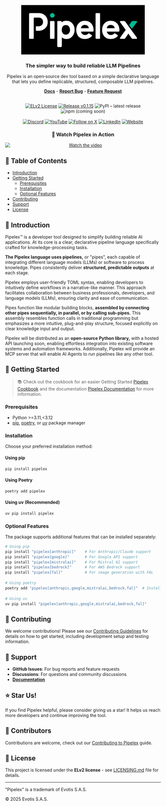 <div align="center">
  <img src=".github/assets/logo.png" alt="Pipelex Logo" width="400" style="max-width: 100%; height: auto;">

  <h3 align="center">The simpler way to build reliable LLM Pipelines</h3>
  <p align="center">Pipelex is an open‑source dev tool based on a simple declarative language<br/>that lets you define replicable, structured, composable LLM pipelines.</p>

  <div>
    <a href="https://github.com/Pipelex/pipelex/doc"><strong>Docs</strong></a> -
    <a href="https://github.com/Pipelex/pipelex/issues"><strong>Report Bug</strong></a> -
    <a href="https://github.com/Pipelex/pipelex/discussions"><strong>Feature Request</strong></a>
  </div>
  <br/>

  <p align="center">
    <a href="LICENSE"><img src="https://img.shields.io/badge/license-ELv2-blue?style=flat-square" alt="ELv2 License"></a>
    <a href="https://github.com/Pipelex/pipelex/releases"><img src="https://img.shields.io/badge/release-v0.1.15-orange?style=flat-square" alt="Release v0.1.15"></a>
    <img src="https://img.shields.io/pypi/v/pipelex?logo=pypi&logoColor=white&color=blue&style=flat-square"
     alt="PyPI – latest release">
    <img src="https://img.shields.io/badge/npm-coming_soon-red?logo=npm&logoColor=white&style=flat-square" alt="npm (coming soon)">
    <br/>
    <br/>
    <a href="https://discord.gg/8UdjGyFh"><img src="https://img.shields.io/badge/Discord-5865F2?logo=discord&logoColor=white&style=flat" alt="Discord"></a>
    <a href="https://www.youtube.com/@PipelexAI"><img src="https://img.shields.io/badge/YouTube-FF0000?logo=youtube&logoColor=white" alt="YouTube"></a>
    <a href="https://twitter.com/pipelexai"><img src="https://img.shields.io/twitter/follow/pipelexai?logo=X&color=%20%23f5f5f5" alt="Follow on X"></a>
    <a href="https://www.linkedin.com/company/evotis"><img src="https://img.shields.io/badge/LinkedIn-0A66C2?logo=linkedin&logoColor=white" alt="LinkedIn"></a>
    <a href="https://pipelex.com"><img src="https://img.shields.io/badge/Website-pipelex.com-0A66C2?logo=google-chrome&logoColor=white&style=flat" alt="Website"></a>
    <br/>
    <!-- <a href="https://github.com/Pipelex/pipelex/issues?q=is%3Aissue+is%3Aclosed"><img src="https://img.shields.io/github/issues-closed/Pipelex/pipelex?logo=github&color=purple" alt="Issues Closed"></a>
    <a href="https://github.com/Pipelex/pipelex/discussions"><img src="https://img.shields.io/github/discussions/Pipelex/pipelex?logo=github&color=blue" alt="Discussions"></a>
  </p> -->

  <h3 align="center">🎥 Watch Pipelex in Action</h3>
  <a href="https://vimeo.com/1075832879" style="max-width: 100%; height: auto; display: block; margin: 0 auto;">
    <img src="https://vumbnail.com/1075832879.jpg" alt="Watch the video" style="max-width: 100%; height: auto; display: block; margin: 0 auto;">
  </a>
</div>

## 📑 Table of Contents

- [Introduction](#-introduction)
- [Getting Started](#-getting-started)
  - [Prerequisites](#prerequisites)
  - [Installation](#installation)
  - [Optional Features](#optional-features)
- [Contributing](#-contributing)
- [Support](#-support)
- [License](#-license)

## 🚀 Introduction

Pipelex™ is a developer tool designed to simplify building reliable AI applications. At its core is a clear, declarative pipeline language specifically crafted for knowledge-processing tasks.

**The Pipelex language uses pipelines,** or "pipes", each capable of integrating different language models (LLMs) or software to process knowledge. Pipes consistently deliver **structured, predictable outputs** at each stage.

Pipelex employs user-friendly TOML syntax, enabling developers to intuitively define workflows in a narrative-like manner. This approach facilitates collaboration between business professionals, developers, and language models (LLMs), ensuring clarity and ease of communication.

Pipes function like modular building blocks, **assembled by connecting other pipes sequentially, in parallel, or by calling sub-pipes.** This assembly resembles function calls in traditional programming but emphasizes a more intuitive, plug-and-play structure, focused explicitly on clear knowledge input and output.

Pipelex will be distributed as an **open-source Python library,** with a hosted API launching soon, enabling effortless integration into existing software systems and automation frameworks. Additionally, Pipelex will provide an MCP server that will enable AI Agents to run pipelines like any other tool.

## 🚀 Getting Started

> :books: Check out the cookbook for an easier Getting Started [Pipelex Cookbook](https://github.com/Pipelex/pipelex) and the documentation [Pipelex Documentation](doc/Documentation.md) for more information.

### Prerequisites

- Python >=3.11,<3.12
- [pip](https://pip.pypa.io/en/stable/), [poetry](https://python-poetry.org/), or [uv](https://github.com/astral-sh/uv) package manager

### Installation

Choose your preferred installation method:

#### Using pip

```bash
pip install pipelex
```

#### Using Poetry

```bash
poetry add pipelex
```

#### Using uv (Recommended)

```bash
uv pip install pipelex
```

### Optional Features

The package supports additional features that can be installed separately:

```bash
# Using pip
pip install "pipelex[anthropic]"    # For Anthropic/Claude support
pip install "pipelex[google]"       # For Google API support
pip install "pipelex[mistralai]"    # For Mistral AI support
pip install "pipelex[bedrock]"      # For AWS Bedrock support
pip install "pipelex[fal]"          # For image generation with FAL

# Using poetry
poetry add "pipelex[anthropic,google,mistralai,bedrock,fal]"  # Install all features

# Using uv
uv pip install "pipelex[anthropic,google,mistralai,bedrock,fal]"
```

## 🤝 Contributing

We welcome contributions! Please see our [Contributing Guidelines](CONTRIBUTING.md) for details on how to get started, including development setup and testing information.

## 💬 Support

- **GitHub Issues**: For bug reports and feature requests
- **Discussions**: For questions and community discussions
- [**Documentation**](doc/Documentation.md)

## ⭐ Star Us!

If you find Pipelex helpful, please consider giving us a star! It helps us reach more developers and continue improving the tool.

## 👥 Contributors

Contributions are welcome, check out our [Contributing to Pipelex](CONTRIBUTING.md) guide.

## 📝 License

This project is licensed under the **ELv2 license** - see [LICENSING.md](LICENSING.md) file for details.

---

"Pipelex" is a trademark of Evotis S.A.S.

© 2025 Evotis S.A.S.
